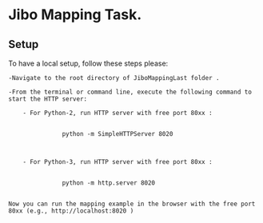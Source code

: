   
# Jibo Mapping Task. 
  
## Setup

To have a local setup, follow these steps please:

    -Navigate to the root directory of JiboMappingLast folder .

    -From the terminal or command line, execute the following command to start the HTTP server:

        - For Python-2, run HTTP server with free port 80xx :  


                   python -m SimpleHTTPServer 8020 



        - For Python-3, run HTTP server with free port 80xx :


                   python -m http.server 8020 


    Now you can run the mapping example in the browser with the free port 80xx (e.g., http://localhost:8020 )


